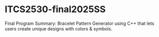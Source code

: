 # ITCS2530-final2025SS
Final Program
Summary: Bracelet Pattern Generator using C++ that lets users create unique designs with colors & symbols.
